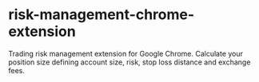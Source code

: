 # risk-management-chrome-extension
Trading risk management extension for Google Chrome. Calculate your position size defining account size, risk, stop loss distance and exchange fees.
